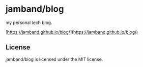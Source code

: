 # jamband/blog

my personal tech blog.

[https://jamband.github.io/blog/](https://jamband.github.io/blog/)

## License

jamband/blog is licensed under the MIT license.
